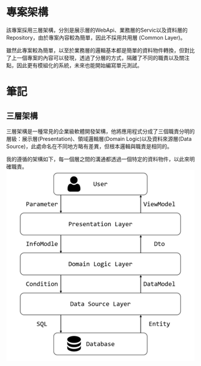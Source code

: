 # 專案架構
該專案採用三層架構，分別是展示層的WebApi、業務層的Servic以及資料層的Repository，由於專案內容較為簡單，因此不採用共用層 (Common Layer)。

雖然此專案較為簡單，以至於業務層的邏輯基本都是簡單的資料物件轉換，但對比了上一個專案的內容可以發現，透過了分層的方式，隔離了不同的職責以及關注點，因此更有模組化的系統，未來也能開始編寫單元測試。

# 筆記
## 三層架構
三層架構是一種常見的企業級軟體開發架構，他將應用程式分成了三個職責分明的層級：展示層(Presentation)、領域邏輯層(Domain Logic)以及資料來源層(Data Source)，此處命名在不同地方略有差異，但根本邏輯與職責是相同的。

我的遵循的架構如下，每一個層之間的溝通都透過一個特定的資料物件，以此來明確職責。
![](./img/ThreeLayerArchitecture.png)



